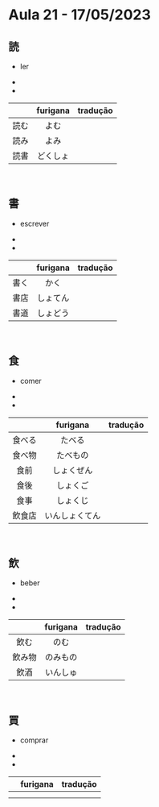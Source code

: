 # Aula 21 - 17/05/2023


## 読
- ler

<ul><li></li><li></li></ul>

|  | furigana | tradução |
|:---:|:---:|:---:|
| 読む | よむ |  |
| 読み | よみ |  |
| 読書 | どくしょ |  |

<br>


## 書
- escrever

<ul><li></li><li></li></ul>

|  | furigana | tradução |
|:---:|:---:|:---:|
| 書く | かく |  |
| 書店 | しょてん |  |
| 書道 | しょどう |  |

<br>


## 食
- comer

<ul><li></li><li></li></ul>

|  | furigana | tradução |
|:---:|:---:|:---:|
| 食べる | たべる |  |
| 食べ物 | たべもの |  |
| 食前 | しょくぜん |  |
| 食後 | しょくご |  |
| 食事 | しょくじ |  |
| 飲食店 | いんしょくてん |  |

<br>


## 飲
- beber

<ul><li></li><li></li></ul>

|  | furigana | tradução |
|:---:|:---:|:---:|
| 飲む | のむ |  |
| 飲み物 | のみもの |  |
| 飲酒 | いんしゅ |  |

<br>


## 買
- comprar

<ul><li></li><li></li></ul>

|  | furigana | tradução |
|:---:|:---:|:---:|
|  |  |  |
|  |  |  |